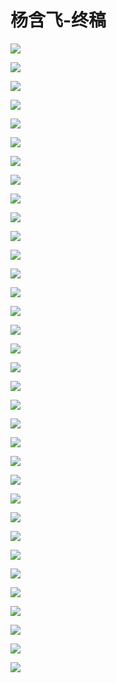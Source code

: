 # 杨含飞-终稿

![](images\094817340EIMzZI\201905130948_4.png)

![](images\094817340EIMzZI\201905130948_5.png)

![](images\094817340EIMzZI\201905130948_6.png)

![](images\094817340EIMzZI\201905130948_7.png)

![](images\094817340EIMzZI\201905130948_8.png)

![](images\094817340EIMzZI\201905130948_9.png)

![](images\094817340EIMzZI\201905130948_10.png)

![](images\094817340EIMzZI\201905130948_11.png)

![](images\094817340EIMzZI\201905130948_12.png)

![](images\094817340EIMzZI\201905130948_13.png)

![](images\094817340EIMzZI\201905130948_14.png)

![](images\094817340EIMzZI\201905130948_15.png)

![](images\094817340EIMzZI\201905130948_16.png)

![](images\094817340EIMzZI\201905130948_17.png)

![](images\094817340EIMzZI\201905130948_18.png)

![](images\094817340EIMzZI\201905130948_19.png)

![](images\094817340EIMzZI\201905130948_20.png)

![](images\094817340EIMzZI\201905130948_21.png)

![](images\094817340EIMzZI\201905130948_22.png)

![](images\094817340EIMzZI\201905130948_23.png)

![](images\094817340EIMzZI\201905130948_24.png)

![](images\094817340EIMzZI\201905130948_25.png)

![](images\094817340EIMzZI\201905130948_26.png)

![](images\094817340EIMzZI\201905130948_27.png)

![](images\094817340EIMzZI\201905130948_28.png)

![](images\094817340EIMzZI\201905130948_29.png)

![](images\094817340EIMzZI\201905130948_30.png)

![](images\094817340EIMzZI\201905130948_31.png)

![](images\094817340EIMzZI\201905130948_32.png)

![](images\094817340EIMzZI\201905130948_33.png)

![](images\094817340EIMzZI\201905130948_34.png)

![](images\094817340EIMzZI\201905130948_35.png)

![](images\094817340EIMzZI\201905130948_36.png)

![](images\094817340EIMzZI\201905130948_37.png)

